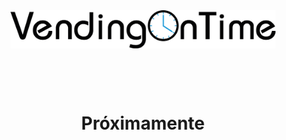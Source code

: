 <div style="text-align:center; margin:40px">
    <img alt="VendingOnTime logo" src ="https://raw.githubusercontent.com/VendingOnTime/vendingontime.github.io/master/assets/img/vending%20png.png" />
    <h1 style="margin-top:100px">Próximamente</h3>
</div>